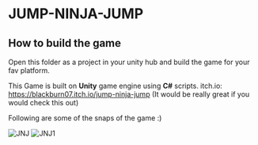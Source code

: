 # JUMP-NINJA-JUMP
## How to build the game
Open this folder as a project in your unity hub and build the game for your fav platform.

This Game is built on **Unity** game engine using **C#** scripts.
itch.io: https://blackburn07.itch.io/jump-ninja-jump (It would be really great if you would check this out)

Following are some of the snaps of the game :)

![JNJ](https://user-images.githubusercontent.com/59538004/127783318-0addf37a-cd6a-49a9-be8f-fb16c70ce5af.png)
![JNJ1](https://user-images.githubusercontent.com/59538004/127783323-35d8b446-2c15-45ba-8b3a-0db4b6cd1282.png)

